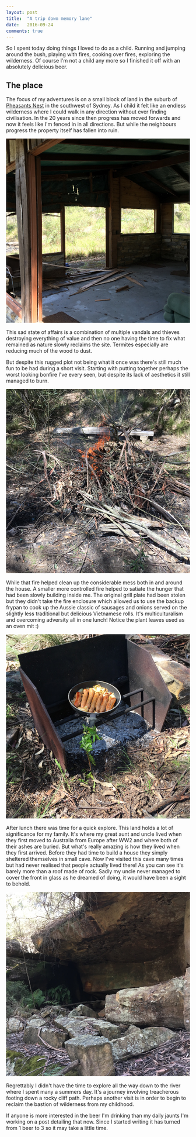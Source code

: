 ```yaml
---
layout: post
title:  "A trip down memory lane"
date:   2016-09-24
comments: true
---
```


So I spent today doing things I loved to do as a child. Running and jumping around the bush, playing with fires, cooking over fires, exploring the wilderness. Of course I'm not a child any more so I finished it off with an absolutely delicious beer.

The place
--------

The focus of my adventures is on a small block of land in the suburb of [Pheasants Nest](https://www.google.com.au/maps/place/Pheasants+Nest+NSW+2574/@-34.2774755,150.5956025,12.9z/data=!4m5!3m4!1s0x6b13010d92f18e6f:0x40609b490439120!8m2!3d-34.25597!4d150.6356) in the southwest of Sydney. As I child it felt like an endless wilderness where I could walk in any direction without ever finding civilisation. In the 20 years since then progress has moved forwards and now it feels like I'm fenced in in all directions. But while the neighbours progress the property itself has fallen into ruin.

![Ruin of the house](/assets/ph-nest/house.jpg)

This sad state of affairs is a combination of multiple vandals and thieves destroying everything of value and then no one having the time to fix what remained as nature slowly reclaims the site. Termites especially are reducing much of the wood to dust.

But despite this rugged plot not being what it once was there's still much fun to be had during a short visit. Starting with putting together perhaps the worst looking bonfire I've every seen, but despite its lack of aesthetics it still managed to burn. 

![Bonfire](/assets/ph-nest/bonfire.jpg)

While that fire helped clean up the considerable mess both in and around the house. A smaller more controlled fire helped to satiate the hunger that had been slowly building inside me. The original grill plate had been stolen but they didn't take the fire enclosure which allowed us to use the backup frypan to cook up the Aussie classic of sausages and onions served on the slightly less traditional but delicious Vietnamese rolls. It's multiculturalism and overcoming adversity all in one lunch! Notice the plant leaves used as an oven mit :)

![Lunch](/assets/ph-nest/sausages.jpg)

After lunch there was time for a quick explore. This land holds a lot of significance for my family. It's where my great aunt and uncle lived when they first moved to Australia from Europe after WW2 and where both of their ashes are buried. But what's really amazing is how they lived when they first arrived. Before they had time to build a house they simply sheltered themselves in small cave. Now I've visited this cave many times but had never realised that people actually lived there! As you can see it's barely more than a roof made of rock. Sadly my uncle never managed to cover the front in glass as he dreamed of doing, it would have been a sight to behold.

![The cave](/assets/ph-nest/cave.jpg)

Regrettably I didn't have the time to explore all the way down to the river where I spent many a summers day. It's a journey involving treacherous footing down a rocky cliff path. Perhaps another visit is in order to begin to reclaim the bastion of wilderness from my childhood.

If anyone is more interested in the beer I'm drinking than my daily jaunts I'm working on a post detailing that now. Since I started writing it has turned from 1 beer to 3 so it may take a little time.